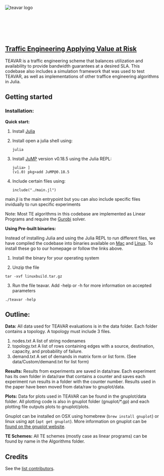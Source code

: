 <img src="www/img/logo.png" alt="teavar logo" style="float: left; margin-right: 10px;" /><br/><br/><br/><br/><br/><br/>
## [Traffic Engineering Applying Value at Risk](http://teavar.csail.mit.edu)

TEAVAR is a traffic engineering scheme that balances utilization and availability to provide bandwidth guarantees at a desired SLA. This codebase also includes a simulation framework that was used to test TEAVAR, as well as implementations of other traffice engineering algorithms in Julia.
## Getting started

### Installation: 
**Quick start:**

1. Install [Julia](https://julialang.org/)

2. Install open a julia shell using:
    ```
    julia
    ```

3. Install [JuMP](https://github.com/JuliaOpt/JuMP.jl) version v0.18.5 using the Julia REPL:
    ```
    julia> ]
    (v1.0) pkg>add JuMP@0.18.5 
    ```
  
4. Include certain files using:
    ```
    include("./main.jl")
    ```

main.jl is the main entrypoint but you can also include specific files invidually to run specific experiments

Note: Most TE algorithms in this codebase are implemented as Linear Programs and require the [Gurobi](http://www.gurobi.com/) solver.


**Using Pre-built binaries:**

Instead of installing Julia and using the Julia REPL to run different files, we have compiled the codebase into binaries available on [Mac](http://teavar.csail.mit.edu/builds/osxbuild.zip) and [Linux](http://teavar.csail.mit.edu/builds/linuxbuild.tar.gz). To install these go to our homepage or follow the links above.

1. Install the binary for your operating system

2. Unzip the file
```
tar -xvf linuxbuild.tar.gz
```

3. Run the file teavar. Add -help or -h for more information on accepted parameters
```
./teavar -help
```

## Outline:

**Data:**
All data used for TEAVAR evaluations is in the data folder. Each folder contains a topology. A topology must include 3 files.

1. nodes.txt
    A list of string nodenames
2. topology.txt
    A list of rows containing edges with a source, destination, capacity, and probability of failure. 
3. demand.txt
    A set of demands in matrix form or list form. (See data/Custom/demand.txt for list form)

**Results:**
Results from experiments are saved in data/raw. Each experiment has its own folder in data/raw that contains a counter and saves each experiment run results in a folder with the counter number. Results used in the paper have been moved from data/raw to gnuplot/data. 

**Plots:**
Data for plots used in TEAVAR can be found in the gnuplot/data folder. All plotting code is also in gnuplot folder (gnuplot/*.gp) and each plotting file outputs plots to gnuplot/plots.

Gnuplot can be installed on OSX using homebrew (```brew install gnuplot```) or linux using apt (```apt get gnuplot```). More information on gnuplot can be [found on the gnuplot website](http://www.gnuplot.info/).

**TE Schemes:**
All TE schemes (mostly case as linear programs) can be found by name in the Algorithms folder.


## Credits
See the [list contributors](http://teavar.csail.mit.edu).
